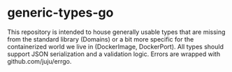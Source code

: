 # generic-types-go

This repository is intended to house generally usable types that are missing
from the standard library (Domains) or a bit more specific for the
containerized world we live in (DockerImage, DockerPort).  All types should
support JSON serialization and a validation logic.  Errors are wrapped with
github.com/juju/errgo.
